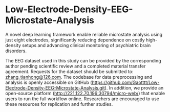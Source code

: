# Low-Electrode-Density-EEG-Microstate-Analysis
A novel deep learning framework enable reliable microstate analysis using just eight electrodes, significantly reducing dependence on costly high-density setups and advancing clinical monitoring of psychiatric brain disorders.

The EEG dataset used in this study can be provided by the corresponding author pending scientific review and a completed material transfer agreement. Requests for the dataset should be submitted to: zhang_tianhong@126.com. The codebase for data preprocessing and analysis is openly accessible on GitHub (https://github.com/Gaotttt/Low-Electrode-Density-EEG-Microstate-Analysis.git). In addition, we provide an open-source platform (http://221.122.70.196:30794/micro-web/) that enable users to run the full workflow online. Researchers are encouraged to use these resources for replication and further studies.
